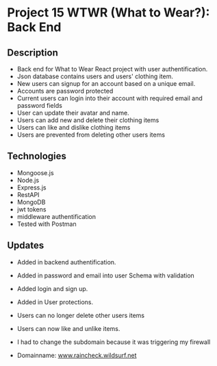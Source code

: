 # Project 15 WTWR (What to Wear?): Back End

## Description

- Back end for What to Wear React project with user authentification.
- Json database contains users and users' clothing item.
- New users can signup for an account based on a unique email. 
- Accounts are password protected
- Current users can login into their account with required email and password fields
- User can update their avatar and name.
- Users can add new and delete their clothing items
- Users can like and dislike clothing items
- Users are prevented from deleting other users items

## Technologies

- Mongoose.js
- Node.js
- Express.js
- RestAPI
- MongoDB
- jwt tokens 
- middleware authentification
- Tested with Postman

## Updates

- Added in backend authentification.
- Added in password and email into user Schema with validation 
- Added login and sign up. 
- Added in User protections.
- Users can no longer delete other users items
- Users can now like and unlike items.

- I had to change the subdomain because it was triggering my firewall
- Domainname: www.raincheck.wildsurf.net

